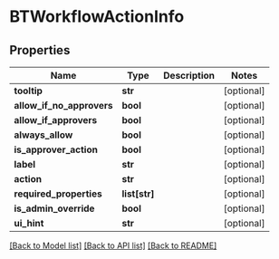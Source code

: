 # BTWorkflowActionInfo

## Properties
Name | Type | Description | Notes
------------ | ------------- | ------------- | -------------
**tooltip** | **str** |  | [optional] 
**allow_if_no_approvers** | **bool** |  | [optional] 
**allow_if_approvers** | **bool** |  | [optional] 
**always_allow** | **bool** |  | [optional] 
**is_approver_action** | **bool** |  | [optional] 
**label** | **str** |  | [optional] 
**action** | **str** |  | [optional] 
**required_properties** | **list[str]** |  | [optional] 
**is_admin_override** | **bool** |  | [optional] 
**ui_hint** | **str** |  | [optional] 

[[Back to Model list]](../README.md#documentation-for-models) [[Back to API list]](../README.md#documentation-for-api-endpoints) [[Back to README]](../README.md)


